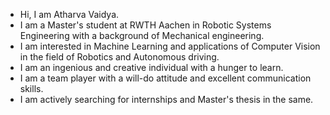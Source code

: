 - Hi, I am Atharva Vaidya.
- I am a Master's student at RWTH Aachen in Robotic Systems Engineering with a background of Mechanical engineering.
- I am interested in Machine Learning and applications of Computer Vision in the field of Robotics and Autonomous driving.
- I am an ingenious and creative individual with a hunger to learn.
- I am a team player with a will-do attitude and excellent communication skills.
- I am actively searching for internships and Master's thesis in the same.


<!---
atharvavaidya14/atharvavaidya14 is a ✨ special ✨ repository because its `README.md` (this file) appears on your GitHub profile.
You can click the Preview link to take a look at your changes.
--->
